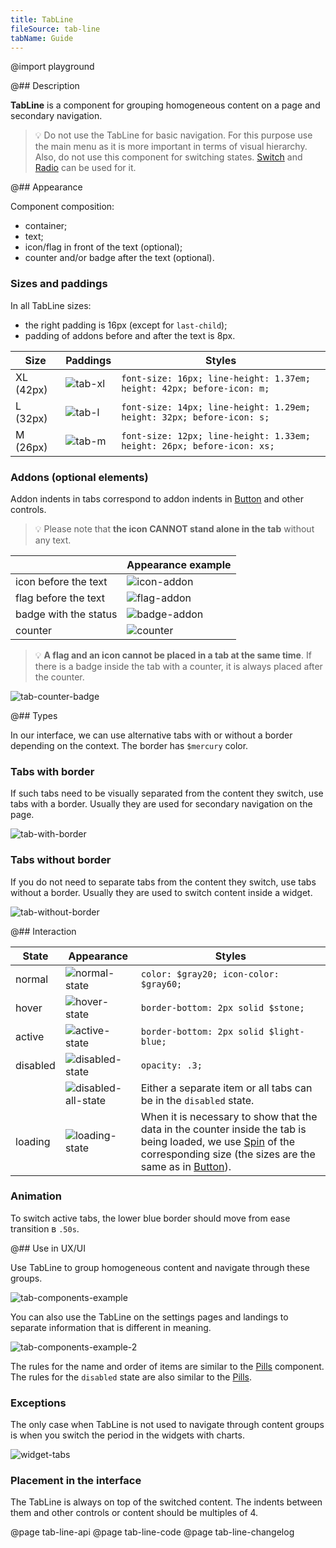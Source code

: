 ```yaml
---
title: TabLine
fileSource: tab-line
tabName: Guide
---
```


@import playground

@## Description

**TabLine** is a component for grouping homogeneous content on a page and secondary navigation.

> 💡 Do not use the TabLine for basic navigation. For this purpose use the main menu as it is more important in terms of visual hierarchy. Also, do not use this component for switching states. [Switch](/components/switch/) and [Radio](/components/radio/) can be used for it.

@## Appearance

Component composition:

- container;
- text;
- icon/flag in front of the text (optional);
- counter and/or badge after the text (optional).

### Sizes and paddings

In all TabLine sizes:

- the right padding is 16px (except for `last-child`);
- padding of addons before and after the text is 8px.

| Size      | Paddings                     | Styles                                                                 |
| --------- | ---------------------------- | ---------------------------------------------------------------------- |
| XL (42px) | ![tab-xl](static/tab-xl.png) | `font-size: 16px; line-height: 1.37em; height: 42px; before-icon: m;`  |
| L (32px)  | ![tab-l](static/tab-l.png)   | `font-size: 14px; line-height: 1.29em; height: 32px; before-icon: s;`  |
| M (26px)  | ![tab-m](static/tab-m.png)   | `font-size: 12px; line-height: 1.33em; height: 26px; before-icon: xs;` |

### Addons (optional elements)

Addon indents in tabs correspond to addon indents in [Button](/components/button/) and other controls.

> 💡 Please note that **the icon CANNOT stand alone in the tab** without any text.

|                       | Appearance example               |
| --------------------- | -------------------------------- |
| icon before the text  | ![icon-addon](static/icon.png)   |
| flag before the text  | ![flag-addon](static/flag.png)   |
| badge with the status | ![badge-addon](static/badge.png) |
| counter               | ![counter](static/counter.png)   |

> 💡 **A flag and an icon cannot be placed in a tab at the same time**. If there is a badge inside the tab with a counter, it is always placed after the counter.

![tab-counter-badge](static/monster.png)

@## Types

In our interface, we can use alternative tabs with or without a border depending on the context. The border has `$mercury` color.

### Tabs with border

If such tabs need to be visually separated from the content they switch, use tabs with a border. Usually they are used for secondary navigation on the page.

![tab-with-border](static/tab-with-border.png)

### Tabs without border

If you do not need to separate tabs from the content they switch, use tabs without a border. Usually they are used to switch content inside a widget.

![tab-without-border](static/tab-without-border.png)

@## Interaction

| State    | Appearance                                     | Styles                                                                                                                                                                                                            |
| -------- | ---------------------------------------------- | ----------------------------------------------------------------------------------------------------------------------------------------------------------------------------------------------------------------- |
| normal   | ![normal-state](static/normal-active.png)      | `color: $gray20; icon-color: $gray60;`                                                                                                                                                                            |
| hover    | ![hover-state](static/hover.png)               | `border-bottom: 2px solid $stone;`                                                                                                                                                                                |
| active   | ![active-state](static/normal-active.png)      | `border-bottom: 2px solid $light-blue;`                                                                                                                                                                           |
| disabled | ![disabled-state](static/disabled.png)         | `opacity: .3;`                                                                                                                                                                                                    |
|          | ![disabled-all-state](static/disabled-all.png) | Either a separate item or all tabs can be in the `disabled` state.                                                                                                                                                |
| loading  | ![loading-state](static/loading.png)           | When it is necessary to show that the data in the counter inside the tab is being loaded, we use [Spin](/components/spin/) of the corresponding size (the sizes are the same as in [Button](/components/button)). |

### Animation

To switch active tabs, the lower blue border should move from ease transition в `.50s`.

@## Use in UX/UI

Use TabLine to group homogeneous content and navigate through these groups.

![tab-components-example](static/tabs-example.png)

You can also use the TabLine on the settings pages and landings to separate information that is different in meaning.

![tab-components-example-2](static/tabs-example-2.png)

The rules for the name and order of items are similar to the [Pills](/components/pills/) component. The rules for the `disabled` state are also similar to the [Pills](/components/pills/).

### Exceptions

The only case when TabLine is not used to navigate through content groups is when you switch the period in the widgets with charts.

![widget-tabs](static/tab-without-border.png)

### Placement in the interface

The TabLine is always on top of the switched content. The indents between them and other controls or content should be multiples of 4.

@page tab-line-api
@page tab-line-code
@page tab-line-changelog
